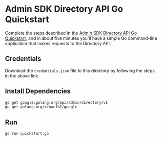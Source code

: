 # Admin SDK Directory API Go Quickstart

Complete the steps described in the [Admin SDK Directory API Go Quickstart](https://developers.google.com/admin-sdk/directory/v1/quickstart/go), and in about five minutes you'll have a simple Go command-line application that makes requests to the Directory API.

## Credentials

Download the `credentials.json` file to this directory by following the steps in the above link.

## Install Dependencies

```bash
go get google.golang.org/api/admin/directory/v1
go get golang.org/x/oauth2/google
```

## Run

`go run quickstart.go`
